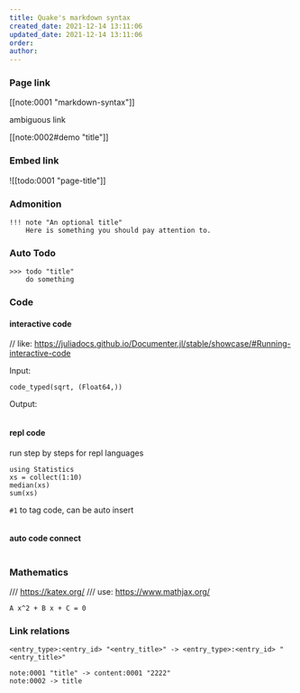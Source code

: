 ```yaml
---
title: Quake's markdown syntax
created_date: 2021-12-14 13:11:06
updated_date: 2021-12-14 13:11:06
order: 
author: 
---
```


### Page link

[[note:0001 "markdown-syntax"]]

ambiguous link

[[note:0002#demo "title"]]

### Embed  link

![[todo:0001 "page-title"]]

### Admonition

```
!!! note "An optional title"
    Here is something you should pay attention to.
```

### Auto Todo

```
>>> todo "title"
    do something
```

### Code

#### interactive code

// like: https://juliadocs.github.io/Documenter.jl/stable/showcase/#Running-interactive-code

Input:

```@example("java")
code_typed(sqrt, (Float64,))
```

Output:

```

```

#### repl code

run step by steps for repl languages

```@repl("repl") #1
using Statistics
xs = collect(1:10)
median(xs)
sum(xs)
```

`#1` to tag code, can be auto insert

```@repl_block("javascript")

```

#### auto code connect

```@connect

```


### Mathematics

/// https://katex.org/
/// use: https://www.mathjax.org/

``A x^2 + B x + C = 0``

### Link relations

```
<entry_type>:<entry_id> "<entry_title>" -> <entry_type>:<entry_id> "<entry_title>"
```

```
note:0001 "title" -> content:0001 "2222"
note:0002 -> title
```
